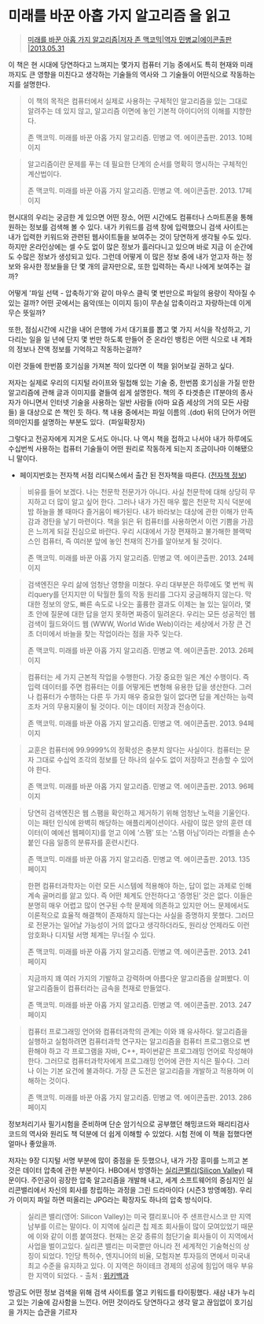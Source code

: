 미래를 바꾼 아홉 가지 알고리즘 을 읽고
===
> [미래를 바꾼 아홉 가지 알고리즘|저자 존 맥코믹|역자 민병교|에이콘출판 |2013.05.31](http://book.naver.com/bookdb/book_detail.nhn?bid=7214772)

이 책은 현 시대에 당연하다고 느껴지는 몇가지 컴퓨터 기능 중에서도 특히 현재와 미래까지도 큰 영향을 미친다고 생각하는 기술들의 역사와 그 기술들이 어떤식으로 작동하는지를 설명한다.

> 이 책의 목적은 컴퓨터에서 실제로 사용하는 구체적인 알고리즘을 있는 그대로 알려주는 데 있지 않고, 알고리즘 이면에 놓인 기본적 아이디어의 이해를 지향한다.
>
> 존 맥코믹. 미래를 바꾼 아홉 가지 알고리즘. 민병교 역. 에이콘출판. 2013\. 10페이지

> 알고리즘이란 문제를 푸는 데 필요한 단계의 순서를 명확히 명시하는 구체적인 계산법이다.
>
> 존 맥코믹. 미래를 바꾼 아홉 가지 알고리즘. 민병교 역. 에이콘출판. 2013\. 17페이지

현시대의 우리는 궁금한 게 있으면 어떤 장소, 어떤 시간에도 컴퓨터나 스마트폰을 통해 원하는 정보를 검색해 볼 수 있다. 내가 키워드를 검색 창에 입력했으니 검색 사이트는 내가 입력한 키워드와 관련된 웹사이트들을 보여주는 것이 당연하게 생각될 수도 있다. 하지만 온라인상에는 셀 수도 없이 많은 정보가 흘러다니고 있으며 바로 지금 이 순간에도 수많은 정보가 생성되고 있다. 그런데 어떻게 이 많은 정보 중에 내가 얻고자 하는 정보와 유사한 정보들을 단 몇 개의 글자만으로, 또한 입력하는 즉시! 나에게 보여주는 걸까? 

어떻게 '파일 선택 - 압축하기'와 같이 마우스 클릭 몇 번만으로 파일의 용량이 작아질 수 있는 걸까? 어떤 곳에서는 음악(또는 이미지 등)이 무손실 압축이라고 자랑하는데 이게 무슨 뜻일까? 

또한, 점심시간에 시간을 내어 은행에 가서 대기표를 뽑고 몇 가지 서식을 작성하고, 기다리는 일을 일 년에 단지 몇 번만 하도록 만들어 준 온라인 뱅킹은 어떤 식으로 내 계좌의 정보나 잔액 정보를 기억하고 작동하는걸까?

이런 것들에 한번쯤 호기심을 가져본 적이 있다면 이 책을 읽어보길 권하고 싶다.

저자는 실제로 우리의 디지털 라이프와 밀첩해 있는 기술 중, 한번쯤 호기심을 가질 만한 알고리즘에 관해 글과 이미지를 곁들여 쉽게 설명한다. 책의 주 타겟층은 IT분야의 종사자가 아니면서 인터넷 기술을 사용하는 일반 사람들 (아마 요즘 세상의 거의 모든 사람들) 을 대상으로 쓴 책인 듯 하다. 책 내용 중에서는 파일 이름의 .(dot) 뒤의 단어가 어떤 의미인지를 설명하는 부분도 있다.  (파일확장자)

그렇다고 전공자에게 지겨운 도서도 아니다. 나 역시 책을 접하고 나서야 내가 하루에도 수십번씩 사용하는 컴퓨터 기술들이 어떤 원리로 작동하게 되는지 조금이나마 이해됐으니 말이다.

- 페이지번호는 전자책 서점 리디북스에서 출간 된 전자책을 따른다. ([전자책 정보](http://ridibooks.com/v2/Detail?id=871000018&_s=ins&_q=%25EB%25AF%25B8%25EB%259E%2598%25EB%25A5%25BC))

> 비유를 들어 보겠다. 나는 천문학 전문가가 아니다. 사실 천문학에 대해 상당히 무지하고 더 많이 알고 싶어 한다. 그러나 내가 가진 매우 짧은 천문학 지식 덕분에 밤 하늘을 볼 때마다 즐거움이 배가된다. 내가 바라보는 대상에 관한 이해가 만족감과 경탄을 낳기 마련이다. 책을 읽은 뒤 컴퓨터를 사용하면서 이런 기쁨을 가끔은 느끼게 되길 진심으로 바란다. 우리 시대에서 가장 편재하고 불가해한 블랙박스인 컴퓨터, 즉 여러분 앞에 놓인 천재의 진가를 알아보게 될 것이다.
>
> 존 맥코믹. 미래를 바꾼 아홉 가지 알고리즘. 민병교 역. 에이콘출판. 2013\. 24페이지

> 검색엔진은 우리 삶에 엄청난 영향을 미쳤다. 우리 대부분은 하루에도 몇 번씩 쿼리query를 던지지만 이 탁월한 툴의 작동 원리를 그다지 궁금해하지 않는다. 막대한 정보의 양도, 빠른 속도로 나오는 훌륭한 결과도 이제는 늘 있는 일이라, 몇 초 안에 질문에 대한 답을 얻지 못하면 짜증이 밀려온다. 우리는 모든 성공적인 웹 검색이 월드와이드 웹 (WWW, World Wide Web)이라는 세상에서 가장 큰 건초 더미에서 바늘을 찾는 작업이라는 점을 자주 잊는다.
>
> 존 맥코믹. 미래를 바꾼 아홉 가지 알고리즘. 민병교 역. 에이콘출판. 2013\. 26페이지

> 컴퓨터는 세 가지 근본적 작업을 수행한다. 가장 중요한 일은 계산 수행이다. 즉 입력 데이터를 주면 컴퓨터는 이를 어떻게든 변형해 유용한 답을 생산한다. 그러나 컴퓨터가 수행하는 다른 두 가지 매우 중요한 일이 없다면 답을 계산하는 능력조차 거의 무용지물이 될 것이다. 이는 데이터 저장과 전송이다.
>
> 존 맥코믹. 미래를 바꾼 아홉 가지 알고리즘. 민병교 역. 에이콘출판. 2013\. 94페이지

> 교훈은 컴퓨터에 99.9999%의 정확성은 충분치 않다는 사실이다. 컴퓨터는 문자 그대로 수십억 조각의 정보를 단 하나의 실수도 없이 저장하고 전송할 수 있어야 한다.
>
> 존 맥코믹. 미래를 바꾼 아홉 가지 알고리즘. 민병교 역. 에이콘출판. 2013\. 96페이지

> 당연히 검색엔진은 웹 스팸을 확인하고 제거하기 위해 엄청난 노력을 기울인다. 이는 패턴 인식에 완벽히 해당하는 애플리케이션이다. 사람이 많은 양의 훈련 데이터(이 예에선 웹페이지)를 얻고 이에 ‘스팸’ 또는 ‘스팸 아님’이라는 라벨을 손수 붙인 다음 일종의 분류자를 훈련시킨다.
>
> 존 맥코믹. 미래를 바꾼 아홉 가지 알고리즘. 민병교 역. 에이콘출판. 2013\. 135페이지

> 한편 컴퓨터과학자는 이런 모든 시스템에 적용해야 하는, 답이 없는 과제로 인해 계속 골머리를 앓고 있다. 즉 어떤 체계도 안전하다고 ‘증명된’ 것은 없다. 이들은 분명히 매우 어렵고 많이 연구된 수학 문제에 의존하고 있지만 어느 문제에서도 이론적으로 효율적 해결책이 존재하지 않는다는 사실을 증명하지 못했다. 그러므로 전문가는 일어날 가능성이 거의 없다고 생각하더라도, 원리상 언제라도 이런 암호화나 디지털 서명 체계는 무너질 수 있다.  
>
> 존 맥코믹. 미래를 바꾼 아홉 가지 알고리즘. 민병교 역. 에이콘출판. 2013\. 241페이지

> 지금까지 꽤 여러 가지의 기발하고 강력하며 아름다운 알고리즘을 살펴봤다. 이 알고리즘들이 컴퓨터라는 금속을 천재로 만들었다.
>
> 존 맥코믹. 미래를 바꾼 아홉 가지 알고리즘. 민병교 역. 에이콘출판. 2013\. 247페이지

> 컴퓨터 프로그래밍 언어와 컴퓨터과학의 관계는 이와 꽤 유사하다. 알고리즘을 실행하고 실험하려면 컴퓨터과학 연구자는 알고리즘을 컴퓨터 프로그램으로 변환해야 하고 각 프로그램을 자바, C++, 파이썬같은 프로그래밍 언어로 작성해야 한다. 그러므로 컴퓨터과학자에게 프로그래밍 언어에 관한 지식은 필수다. 그러나 이는 기본 요건에 불과하다. 가장 큰 도전은 알고리즘을 개발하고 적용하며 이해하는 것이다.
>
> 존 맥코믹. 미래를 바꾼 아홉 가지 알고리즘. 민병교 역. 에이콘출판. 2013\. 286페이지

정보처리기사 필기시험을 준비하며 단순 암기식으로 공부했던 해밍코드와 패리티검사코드의 역사와 원리도 책 덕분에 더 쉽게 이해할 수 있었다. 시험 전에 이 책을 접했다면 얼마나 좋았을까. 

저자는 9장 디지털 서명 부분에 많이 중점을 둔 듯했으나, 내가 가장 흥미를 느끼고 본 것은 데이터 압축에 관한 부분이다. HBO에서 방영하는 [실리콘밸리(Silicon Valley)](http://www.imdb.com/title/tt2575988/) 때문이다. 주인공이 굉장한 압축 알고리즘을 개발해 내고, 세계 소프트웨어의 중심지인 실리콘밸리에서 자신의 회사를 창립하는 과정을 그린 드라마이다 (시즌3 방영예정). 우리가 이미지 파일 하면 떠올리는 JPG라는 확장자도 하나의 압축 방식이다. 

> 실리콘 밸리(영어: Silicon Valley)는 미국 캘리포니아 주 샌프란시스코 만 지역 남부를 이르는 말이다. 이 지역에 실리콘 칩 제조 회사들이 많이 모여있었기 때문에 이와 같이 이름 붙여졌다. 현재는 온갖 종류의 첨단기술 회사들이 이 지역에서 사업을 벌이고있다. 실리콘 밸리는 미국뿐만 아니라 전 세계적인 기술혁신의 상징이 되었다. 1인당 특허수, 엔지니어의 비율, 모험자본 투자등의 면에서 미국내 최고 수준을 유지하고 있다. 이 지역은 하이테크 경제의 성공에 힘입어 매우 부유한 지역이 되었다. - 출처 : [위키백과](https://ko.wikipedia.org/wiki/%EC%8B%A4%EB%A6%AC%EC%BD%98%EB%B0%B8%EB%A6%AC?oldformat=true)


방금도 어떤 정보 검색을 위해 검색 사이트를 열고 키워드를 타이핑했다. 새삼 내가 누리고 있는 기술에 감사함을 느낀다. 어떤 것이라도 당연하다고 생각 말고 끊임없이 호기심을 가지는 습관을 기르자
